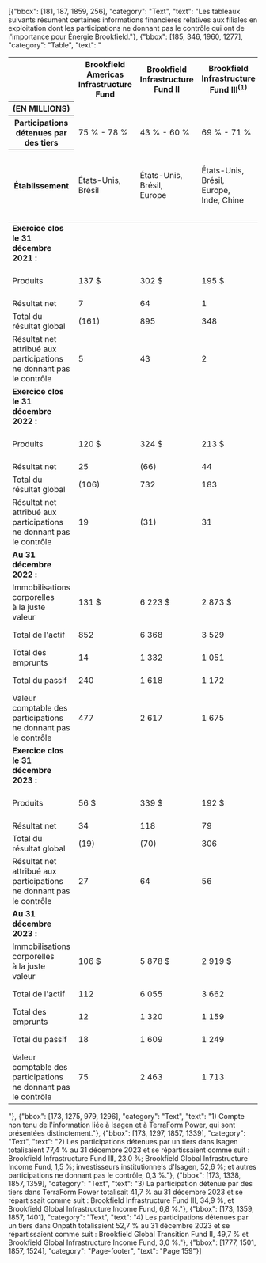 [{"bbox": [181, 187, 1859, 256], "category": "Text", "text": "Les tableaux suivants résument certaines informations financières relatives aux filiales en exploitation dont les participations ne donnant pas le contrôle qui ont de l'importance pour Énergie Brookfield."}, {"bbox": [185, 346, 1960, 1277], "category": "Table", "text": "<table><thead><tr><th></th><th>Brookfield<br>Americas<br>Infrastructure<br>Fund</th><th>Brookfield<br>Infrastructure<br>Fund II</th><th>Brookfield<br>Infrastructure<br>Fund III<sup>(1)</sup></th><th>Brookfield<br>Infrastructure<br>Fund IV</th><th>Brookfield<br>Infrastructure<br>Fund V</th><th>Brookfield<br>Global<br>Transition<br>Fund I</th><th>Portefeuille<br>hydro-<br>électrique<br>au Canada</th><th>The<br>Catalyst<br>Group</th><th>Isagen<sup>2</sup></th><th>TerraForm<br>Power<sup>3</sup></th><th>Onpath<sup>4</sup></th><th>Divers</th><th>Total</th></tr><tr><th>(EN MILLIONS)</th><td></td><td></td><td></td><td></td><td></td><td></td><td></td><td></td><td></td><td></td><td></td><td></td><td></td></tr><tr><th>Participations détenues par des tiers</th><td>75 % - 78 %</td><td>43 % - 60 %</td><td>69 % - 71 %</td><td>75 %</td><td>71 %</td><td>77 % - 80 %</td><td>50 %</td><td>25 %</td><td>77 %</td><td>42 %</td><td>3 % - 51 %</td><td>0,3 % - 72 %</td><td></td></tr><tr><th>Établissement</th><td>États-Unis,<br>Brésil</td><td>États-Unis,<br>Brésil,<br>Europe</td><td>États-Unis,<br>Brésil,<br>Europe,<br>Inde, Chine</td><td>États-Unis,<br>Brésil,<br>Inde,<br>Chine</td><td>États-Unis</td><td>Amérique du<br>Nord, Europe,<br>Inde, Chine,<br>Australie</td><td>Canada</td><td>États-Unis</td><td>Colombie</td><td>Amérique<br>du Nord,<br>Amérique<br>du Sud,<br>Europe</td><td>Royaume-Uni</td><td>Amérique<br>du Nord,<br>Amérique<br>du Sud, Chine,<br>Inde</td><td></td></tr></thead><tbody><tr><td><strong>Exercice clos le 31 décembre 2021 :</strong></td><td></td><td></td><td></td><td></td><td></td><td></td><td></td><td></td><td></td><td></td><td></td><td></td><td></td></tr><tr><td>Produits</td><td>137 $</td><td>302 $</td><td>195 $</td><td>316 $</td><td>— $</td><td>— $</td><td>81 $</td><td>136 $</td><td>929 $</td><td>1 239 $</td><td>— $</td><td>19 $</td><td>3 354 $</td></tr><tr><td>Résultat net</td><td>7</td><td>64</td><td>1</td><td>50</td><td>—</td><td>—</td><td>10</td><td>62</td><td>214</td><td>(245)</td><td>—</td><td>66</td><td>229</td></tr><tr><td>Total du résultat global</td><td>(161)</td><td>895</td><td>348</td><td>252</td><td>—</td><td>—</td><td>329</td><td>173</td><td>11</td><td>(243)</td><td>—</td><td>187</td><td>1 791</td></tr><tr><td>Résultat net attribué aux participations<br>ne donnant pas le contrôle</td><td>5</td><td>43</td><td>2</td><td>38</td><td>—</td><td>—</td><td>4</td><td>16</td><td>162</td><td>(109)</td><td>—</td><td>48</td><td>209</td></tr><tr><td><strong>Exercice clos le 31 décembre 2022 :</strong></td><td></td><td></td><td></td><td></td><td></td><td></td><td></td><td></td><td></td><td></td><td></td><td></td><td></td></tr><tr><td>Produits</td><td>120 $</td><td>324 $</td><td>213 $</td><td>451 $</td><td>— $</td><td>54 $</td><td>116 $</td><td>131 $</td><td>1 135 $</td><td>1 324 $</td><td>— $</td><td>170 $</td><td>4 038 $</td></tr><tr><td>Résultat net</td><td>25</td><td>(66)</td><td>44</td><td>14</td><td>—</td><td>(66)</td><td>40</td><td>44</td><td>340</td><td>94</td><td>—</td><td>45</td><td>514</td></tr><tr><td>Total du résultat global</td><td>(106)</td><td>732</td><td>183</td><td>586</td><td>—</td><td>(51)</td><td>403</td><td>(32)</td><td>467</td><td>301</td><td>—</td><td>132</td><td>2 615</td></tr><tr><td>Résultat net attribué aux participations<br>ne donnant pas le contrôle</td><td>19</td><td>(31)</td><td>31</td><td>16</td><td>—</td><td>(50)</td><td>20</td><td>11</td><td>257</td><td>31</td><td>—</td><td>30</td><td>334</td></tr><tr><td><strong>Au 31 décembre 2022 :</strong></td><td></td><td></td><td></td><td></td><td></td><td></td><td></td><td></td><td></td><td></td><td></td><td></td><td></td></tr><tr><td>Immobilisations corporelles<br>à la juste valeur</td><td>131 $</td><td>6 223 $</td><td>2 873 $</td><td>6 060 $</td><td>— $</td><td>1 565 $</td><td>2 686 $</td><td>1 031 $</td><td>8 264 $</td><td>10 012 $</td><td>— $</td><td>1 936 $</td><td>40 781 $</td></tr><tr><td>Total de l'actif</td><td>852</td><td>6 368</td><td>3 529</td><td>6 911</td><td>—</td><td>5 298</td><td>2 984</td><td>1 053</td><td>9 178</td><td>11 192</td><td>—</td><td>2 787</td><td>50 152</td></tr><tr><td>Total des emprunts</td><td>14</td><td>1 332</td><td>1 051</td><td>3 120</td><td>—</td><td>497</td><td>466</td><td>476</td><td>2 356</td><td>6 371</td><td>—</td><td>651</td><td>16 334</td></tr><tr><td>Total du passif</td><td>240</td><td>1 618</td><td>1 172</td><td>4 173</td><td>—</td><td>3 502</td><td>520</td><td>491</td><td>5 112</td><td>8 275</td><td>—</td><td>1 178</td><td>26 281</td></tr><tr><td>Valeur comptable des participations<br>ne donnant pas le contrôle</td><td>477</td><td>2 617</td><td>1 675</td><td>2 134</td><td>—</td><td>1 461</td><td>1 194</td><td>115</td><td>3 146</td><td>1 452</td><td>—</td><td>484</td><td>14 755</td></tr><tr><td><strong>Exercice clos le 31 décembre 2023 :</strong></td><td></td><td></td><td></td><td></td><td></td><td></td><td></td><td></td><td></td><td></td><td></td><td></td><td></td></tr><tr><td>Produits</td><td>56 $</td><td>339 $</td><td>192 $</td><td>533 $</td><td>45 $</td><td>145 $</td><td>130 $</td><td>102 $</td><td>1 285</td><td>1 213 $</td><td>13 $</td><td>230 $</td><td>4 283 $</td></tr><tr><td>Résultat net</td><td>34</td><td>118</td><td>79</td><td>46</td><td>411</td><td>26</td><td>31</td><td>27</td><td>186</td><td>(27)</td><td>2</td><td>(19)</td><td>913</td></tr><tr><td>Total du résultat global</td><td>(19)</td><td>(70)</td><td>306</td><td>362</td><td>411</td><td>409</td><td>28</td><td>40</td><td>1 331</td><td>(93)</td><td>(4)</td><td>(172)</td><td>2 528</td></tr><tr><td>Résultat net attribué aux participations<br>ne donnant pas le contrôle</td><td>27</td><td>64</td><td>56</td><td>43</td><td>291</td><td>20</td><td>16</td><td>7</td><td>144</td><td>(43)</td><td>1</td><td>(7)</td><td>619</td></tr><tr><td><strong>Au 31 décembre 2023 :</strong></td><td></td><td></td><td></td><td></td><td></td><td></td><td></td><td></td><td></td><td></td><td></td><td></td><td></td></tr><tr><td>Immobilisations corporelles<br>à la juste valeur</td><td>106 $</td><td>5 878 $</td><td>2 919 $</td><td>7 293 $</td><td>2 357 $</td><td>4 700 $</td><td>2 463 $</td><td>1 024 $</td><td>10 585 $</td><td>9 718 $</td><td>992 $</td><td>4 294 $</td><td>52 336 $</td></tr><tr><td>Total de l'actif</td><td>112</td><td>6 055</td><td>3 662</td><td>8 396</td><td>2 538</td><td>9 535</td><td>2 747</td><td>1 036</td><td>11 601</td><td>10 528</td><td>1 261</td><td>5 429</td><td>62 909</td></tr><tr><td>Total des emprunts</td><td>12</td><td>1 320</td><td>1 159</td><td>3 704</td><td>462</td><td>1 169</td><td>144</td><td>439</td><td>3 000</td><td>6 056</td><td>295</td><td>2 036</td><td>19 796</td></tr><tr><td>Total du passif</td><td>18</td><td>1 609</td><td>1 249</td><td>5 117</td><td>1 611</td><td>5 424</td><td>192</td><td>447</td><td>6 498</td><td>9 106</td><td>630</td><td>2 845</td><td>34 756</td></tr><tr><td>Valeur comptable des participations<br>ne donnant pas le contrôle</td><td>75</td><td>2 463</td><td>1 713</td><td>2 411</td><td>917</td><td>3 682</td><td>1 332</td><td>122</td><td>3 948</td><td>847</td><td>335</td><td>1 018</td><td>18 863</td></tr></tbody></table>"}, {"bbox": [173, 1275, 979, 1296], "category": "Text", "text": "1) Compte non tenu de l'information liée à Isagen et à TerraForm Power, qui sont présentées distinctement."}, {"bbox": [173, 1297, 1857, 1339], "category": "Text", "text": "2) Les participations détenues par un tiers dans Isagen totalisaient 77,4 % au 31 décembre 2023 et se répartissaient comme suit : Brookfield Infrastructure Fund III, 23,0 %; Brookfield Global Infrastructure Income Fund, 1,5 %; investisseurs institutionnels d'Isagen, 52,6 %; et autres participations ne donnant pas le contrôle, 0,3 %."}, {"bbox": [173, 1338, 1857, 1359], "category": "Text", "text": "3) La participation détenue par des tiers dans TerraForm Power totalisait 41,7 % au 31 décembre 2023 et se répartissait comme suit : Brookfield Infrastructure Fund III, 34,9 %, et Brookfield Global Infrastructure Income Fund, 6,8 %."}, {"bbox": [173, 1359, 1857, 1401], "category": "Text", "text": "4) Les participations détenues par un tiers dans Onpath totalisaient 52,7 % au 31 décembre 2023 et se répartissaient comme suit : Brookfield Global Transition Fund II, 49,7 % et Brookfield Global Infrastructure Income Fund, 3,0 %."}, {"bbox": [1777, 1501, 1857, 1524], "category": "Page-footer", "text": "Page 159"}]